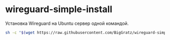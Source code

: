 # wireguard-simple-install
Установка Wireguard на Ubuntu сервер одной командой.
```bash
sh -c "$(wget https://raw.githubusercontent.com/BigGratz/wireguard-simple-install/main/wireguard_install.sh -O -)"
```
